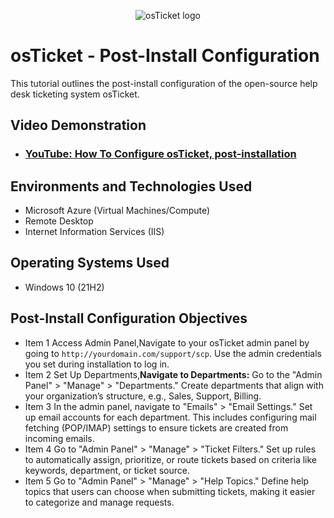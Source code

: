 <p align="center">
<img src="https://i.imgur.com/Clzj7Xs.png" alt="osTicket logo"/>
</p>

<h1>osTicket - Post-Install Configuration</h1>
This tutorial outlines the post-install configuration of the open-source help desk ticketing system osTicket.<br />


<h2>Video Demonstration</h2>

- ### [YouTube: How To Configure osTicket, post-installation](https://www.youtube.com)

<h2>Environments and Technologies Used</h2>

- Microsoft Azure (Virtual Machines/Compute)
- Remote Desktop
- Internet Information Services (IIS)

<h2>Operating Systems Used </h2>

- Windows 10</b> (21H2)

<h2>Post-Install Configuration Objectives</h2>

- Item 1 Access Admin Panel,Navigate to your osTicket admin panel by going to `http://yourdomain.com/support/scp`. Use the admin credentials you set during installation to log in.
- Item 2 Set Up Departments,**Navigate to Departments:** Go to the "Admin Panel" > "Manage" > "Departments." Create departments that align with your organization’s structure, e.g., Sales, Support, Billing.
- Item 3 In the admin panel, navigate to "Emails" > "Email Settings."  Set up email accounts for each department. This includes configuring mail fetching (POP/IMAP) settings to ensure tickets are created from incoming emails.
- Item 4 Go to "Admin Panel" > "Manage" > "Ticket Filters." Set up rules to automatically assign, prioritize, or route tickets based on criteria like keywords, department, or ticket source.
- Item 5 Go to "Admin Panel" > "Manage" > "Help Topics."  Define help topics that users can choose when submitting tickets, making it easier to categorize and manage requests.
